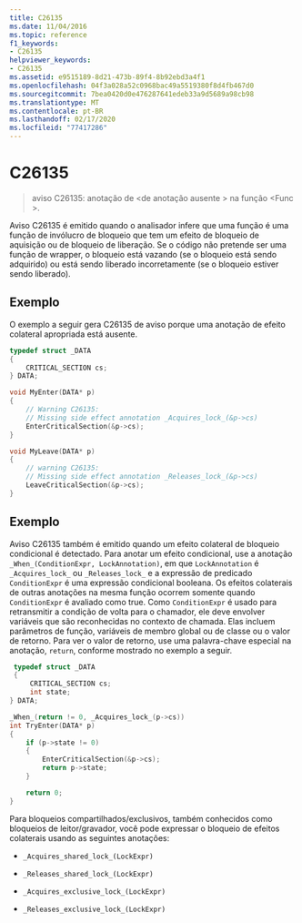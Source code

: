 ```yaml
---
title: C26135
ms.date: 11/04/2016
ms.topic: reference
f1_keywords:
- C26135
helpviewer_keywords:
- C26135
ms.assetid: e9515189-8d21-473b-89f4-8b92ebd3a4f1
ms.openlocfilehash: 04f3a028a52c0968bac49a5519380f8d4fb467d0
ms.sourcegitcommit: 7bea0420d0e476287641edeb33a9d5689a98cb98
ms.translationtype: MT
ms.contentlocale: pt-BR
ms.lasthandoff: 02/17/2020
ms.locfileid: "77417286"
---
```

# <a name="c26135"></a>C26135

> aviso C26135: anotação de \<de anotação ausente > na função \<Func >.

Aviso C26135 é emitido quando o analisador infere que uma função é uma função de invólucro de bloqueio que tem um efeito de bloqueio de aquisição ou de bloqueio de liberação. Se o código não pretende ser uma função de wrapper, o bloqueio está vazando (se o bloqueio está sendo adquirido) ou está sendo liberado incorretamente (se o bloqueio estiver sendo liberado).

## <a name="example"></a>Exemplo

O exemplo a seguir gera C26135 de aviso porque uma anotação de efeito colateral apropriada está ausente.

```cpp
typedef struct _DATA
{
    CRITICAL_SECTION cs;
} DATA;

void MyEnter(DATA* p)
{
    // Warning C26135:
    // Missing side effect annotation _Acquires_lock_(&p->cs)
    EnterCriticalSection(&p->cs);
}

void MyLeave(DATA* p)
{
    // warning C26135:
    // Missing side effect annotation _Releases_lock_(&p->cs)
    LeaveCriticalSection(&p->cs);
}
```

## <a name="example"></a>Exemplo

Aviso C26135 também é emitido quando um efeito colateral de bloqueio condicional é detectado. Para anotar um efeito condicional, use a anotação `_When_(ConditionExpr, LockAnnotation)`, em que `LockAnnotation` é `_Acquires_lock_` ou `_Releases_lock_` e a expressão de predicado `ConditionExpr` é uma expressão condicional booleana. Os efeitos colaterais de outras anotações na mesma função ocorrem somente quando `ConditionExpr` é avaliado como true. Como `ConditionExpr` é usado para retransmitir a condição de volta para o chamador, ele deve envolver variáveis que são reconhecidas no contexto de chamada. Elas incluem parâmetros de função, variáveis de membro global ou de classe ou o valor de retorno. Para ver o valor de retorno, use uma palavra-chave especial na anotação, `return`, conforme mostrado no exemplo a seguir.

```cpp
 typedef struct _DATA
 {
     CRITICAL_SECTION cs;
     int state;
} DATA;

_When_(return != 0, _Acquires_lock_(p->cs))
int TryEnter(DATA* p)
{
    if (p->state != 0)
    {
        EnterCriticalSection(&p->cs);
        return p->state;
    }

    return 0;
}
```

Para bloqueios compartilhados/exclusivos, também conhecidos como bloqueios de leitor/gravador, você pode expressar o bloqueio de efeitos colaterais usando as seguintes anotações:

- `_Acquires_shared_lock_(LockExpr)`

- `_Releases_shared_lock_(LockExpr)`

- `_Acquires_exclusive_lock_(LockExpr)`

- `_Releases_exclusive_lock_(LockExpr)`
